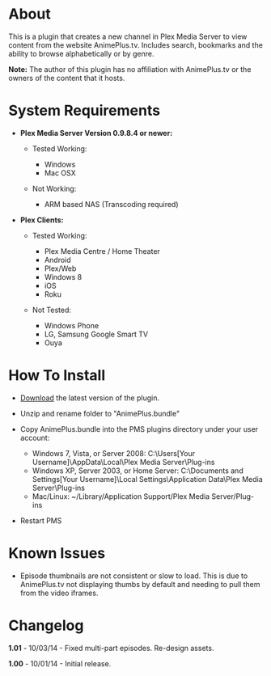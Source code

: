 About
=====

This is a plugin that creates a new channel in Plex Media Server to view content from the website AnimePlus.tv.  Includes search, bookmarks and the ability to browse alphabetically or by genre.

**Note:** The author of this plugin has no affiliation with AnimePlus.tv or the owners of the content that it hosts.

System Requirements
===================

- **Plex Media Server Version 0.9.8.4 or newer:**
	
	- Tested Working:
		- Windows
		- Mac OSX
		
	- Not Working:
		- ARM based NAS (Transcoding required)

- **Plex Clients:**

	- Tested Working:
		- Plex Media Centre / Home Theater
		- Android
		- Plex/Web
		- Windows 8
		- iOS
		- Roku
		
	- Not Tested:
		- Windows Phone
		- LG, Samsung Google Smart TV
		- Ouya

How To Install
==============

- [Download](https://github.com/TehCrucible/AnimePlus.bundle/archive/master.zip) the latest version of the plugin.

- Unzip and rename folder to "AnimePlus.bundle"

- Copy AnimePlus.bundle into the PMS plugins directory under your user account:
	- Windows 7, Vista, or Server 2008: C:\Users[Your Username]\AppData\Local\Plex Media Server\Plug-ins
	- Windows XP, Server 2003, or Home Server: C:\Documents and Settings[Your Username]\Local Settings\Application Data\Plex Media Server\Plug-ins
	- Mac/Linux: ~/Library/Application Support/Plex Media Server/Plug-ins

- Restart PMS

Known Issues
============

- Episode thumbnails are not consistent or slow to load.  This is due to AnimePlus.tv not displaying thumbs by default and needing to pull them from the video iframes.


Changelog
=========

**1.01** - 10/03/14 - Fixed multi-part episodes. Re-design assets.

**1.00** - 10/01/14 - Initial release.
